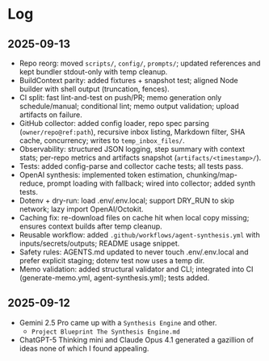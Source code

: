 # Log

## 2025-09-13

- Repo reorg: moved `scripts/`, `config/`, `prompts/`; updated references and kept bundler stdout-only with temp cleanup.
- BuildContext parity: added fixtures + snapshot test; aligned Node builder with shell output (truncation, fences).
- CI split: fast lint-and-test on push/PR; memo generation only schedule/manual; conditional lint; memo output validation; upload artifacts on failure.
- GitHub collector: added config loader, repo spec parsing (`owner/repo@ref:path`), recursive inbox listing, Markdown filter, SHA cache, concurrency; writes to `temp_inbox_files/`.
- Observability: structured JSON logging, step summary with context stats; per-repo metrics and artifacts snapshot (`artifacts/<timestamp>/`).
- Tests: added config-parse and collector cache tests; all tests pass.
- OpenAI synthesis: implemented token estimation, chunking/map-reduce, prompt loading with fallback; wired into collector; added synth tests.
- Dotenv + dry-run: load .env/.env.local; support DRY_RUN to skip network; lazy import OpenAI/Octokit.
- Caching fix: re-download files on cache hit when local copy missing; ensures context builds after temp cleanup.
- Reusable workflow: added `.github/workflows/agent-synthesis.yml` with inputs/secrets/outputs; README usage snippet.
- Safety rules: AGENTS.md updated to never touch .env/.env.local and prefer explicit staging; dotenv test now uses a temp dir.
- Memo validation: added structural validator and CLI; integrated into CI (generate-memo.yml, agent-synthesis.yml); tests added.

## 2025-09-12

- Gemini 2.5 Pro came up with a `Synthesis Engine` and other.
	- `Project Blueprint The Synthesis Engine.md`
- ChatGPT-5 Thinking mini and Claude Opus 4.1 generated a gazillion of ideas none of which I found appealing.
